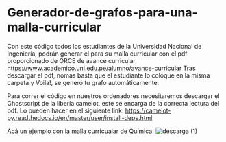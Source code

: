 # Generador-de-grafos-para-una-malla-curricular
Con este código todos los estudiantes de la Universidad Nacional de Ingeniería, podrán generar el para su malla curricular con el pdf proporcionado de ORCE de avance curricular.
https://www.academico.uni.edu.pe/alumno/avance-curricular
Tras descargar el pdf, nomas basta que el estudiante lo coloque en la misma carpeta y Voila!, se generó tu grafo automáticamente.

Para correr el código en nuestros ordenadores necesitaremos descargar el Ghostscript de la libería camelot, este se encarga de la correcta lectura del pdf. Lo pueden hacer en el siguiente link:
https://camelot-py.readthedocs.io/en/master/user/install-deps.html

Acá un ejemplo con la malla curricualar de Química:
![descarga (1)](https://github.com/thsergitox/Generador-de-grafos-para-una-malla-curricular/assets/100462105/867ad1d0-e7bf-4984-8591-8d7913939ec6)
